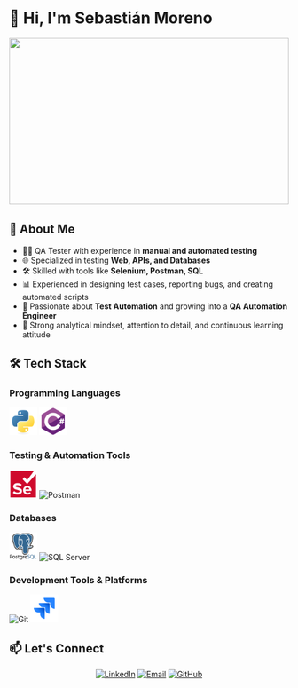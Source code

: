 # 👋 Hi, I'm Sebastián Moreno

<div align="center">
  <img width="100%" height="300" src="https://capsule-render.vercel.app/api?type=waving&color=0:667eea,100:764ba2&height=300&section=header&text=QA%20Automation%20Engineer&fontSize=50&fontColor=ffffff&animation=fadeIn&fontAlignY=38&desc=Interested%20in%20Quality%20Assurance%20and%20Test%20Automation&descAlignY=51&descAlign=62">
</div>

## 🚀 About Me
- 👨‍💻 QA Tester with experience in **manual and automated testing**
- 🌐 Specialized in testing **Web, APIs, and Databases**
- 🛠️ Skilled with tools like **Selenium, Postman, SQL**
- 📊 Experienced in designing test cases, reporting bugs, and creating automated scripts
- 🚀 Passionate about **Test Automation** and growing into a **QA Automation Engineer**
- 🔎 Strong analytical mindset, attention to detail, and continuous learning attitude

## 🛠️ Tech Stack

### Programming Languages
<p align="left">
  <img src="https://raw.githubusercontent.com/devicons/devicon/master/icons/python/python-original.svg" alt="Python" width="50" height="50"/>
  <img src="https://raw.githubusercontent.com/devicons/devicon/master/icons/csharp/csharp-original.svg" alt="C#" width="50" height="50"/>
</p>

### Testing & Automation Tools
<p align="left">
  <img src="https://raw.githubusercontent.com/devicons/devicon/master/icons/selenium/selenium-original.svg" alt="Selenium" width="50" height="50"/>
  <img src="https://www.vectorlogo.zone/logos/getpostman/getpostman-icon.svg" alt="Postman" width="50" height="50"/>
</p>

### Databases
<p align="left">
  <img src="https://raw.githubusercontent.com/devicons/devicon/master/icons/postgresql/postgresql-original-wordmark.svg" alt="PostgreSQL" width="50" height="50"/>
  <img src="https://www.svgrepo.com/show/303229/microsoft-sql-server-logo.svg" alt="SQL Server" width="50" height="50"/>
</p>

### Development Tools & Platforms
<p align="left">
  <img src="https://www.vectorlogo.zone/logos/git-scm/git-scm-icon.svg" alt="Git" width="50" height="50"/>
  <img src="https://raw.githubusercontent.com/devicons/devicon/master/icons/jira/jira-original.svg" alt="Jira" width="50" height="50"/>
</p>

## 📫 Let's Connect

<div align="center">
  
  [![LinkedIn](https://img.shields.io/badge/LinkedIn-0077B5?style=for-the-badge&logo=linkedin&logoColor=white)](https://www.linkedin.com/in/jaime-sebastián-moreno-gonzález)
  [![Email](https://img.shields.io/badge/Email-D14836?style=for-the-badge&logo=gmail&logoColor=white)](mailto:j.sebastian.morenogonzalez@gmail.com)
  [![GitHub](https://img.shields.io/badge/GitHub-100000?style=for-the-badge&logo=github&logoColor=white)](https://github.com/jasemogo)

</div>
